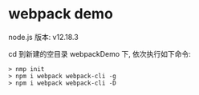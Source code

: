 # webpack demo
node.js 版本: v12.18.3

cd 到新建的空目录 webpackDemo 下, 依次执行如下命令:
```
> nmp init
> npm i webpack webpack-cli -g
> npm i webpack webpack-cli -D
```